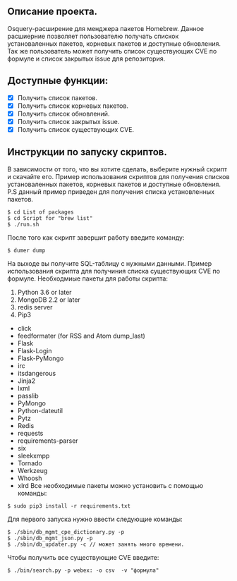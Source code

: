 ## Описание проекта.
Osquery-расширение для менджера пакетов Homebrew. Данное расшиерние позволяет пользователю получать спискок установаленных пакетов, корневых пакетов и доступные обновления. Так же пользователь может получить список существующих CVE по формуле и список закрытых issue для репозитория.
## Доступные функции:
- [x] Получить список пакетов.
- [x] Получить список корневых пакетов.
- [x] Получить список обновлений.
- [x] Получить список закрытых issue.
- [x] Получить список существующих CVE.
## Инструкции по запуску скриптов.
В зависимости от того, что вы хотите сделать, выберите нужный скрипт и скачайте его.
Пример использования скриптов для получения списков установаленных пакетов, корневых пакетов и доступные обновления.
P.S данный пример приведен для получения списка установленных пакетов.
```ShellSession
$ cd List of packages 
$ cd Script for "brew list"
$ ./run.sh
```
После того как скрипт завершит работу введите команду:
```ShellSession
$ dumer dump
```
На выходе вы получите SQL-таблицу с нужными данными.
Пример использования скрипта для получиния списка существующих CVE по формуле.
Необходмиые пакеты для работы скрипта:
1. Python 3.6 or later
2. MongoDB 2.2 or later
3. redis server
4. Pip3
  * click
  * feedformater (for RSS and Atom dump_last) 
  * Flask
  * Flask-Login
  * Flask-PyMongo
  * irc
  * itsdangerous
  * Jinja2
  * lxml
  * passlib
  * PyMongo
  * Python-dateutil
  * Pytz
  * Redis
  * requests
  * requirements-parser
  * six
  * sleekxmpp
  * Tornado
  * Werkzeug
  * Whoosh 
  * xlrd
Все необходимые пакеты можно установить с помощью команды:
```ShellSession
$ sudo pip3 install -r requirements.txt
```
Для первого запуска нужно ввести следующие команды:
```ShellSession
$ ./sbin/db_mgmt_cpe_dictionary.py -p
$ ./sbin/db_mgmt_json.py -p
$ ./sbin/db_updater.py -c // может занять много времени.
```
Чтобы получить все существующие CVE введите:
```ShellSession
$ ./bin/search.py -p webex: -o csv  -v "формула"
```

